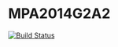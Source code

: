 MPA2014G2A2
===========
[![Build Status](https://travis-ci.org/IUT-Blagnac/MPA2014G2A2.svg?branch=master)](https://travis-ci.org/IUT-Blagnac/MPA2014G2A2)